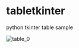 # tabletkinter
python tkinter table sample
<br />

![table_0](https://github.com/user-attachments/assets/302f75bc-97aa-4796-8d0c-215252180720)
